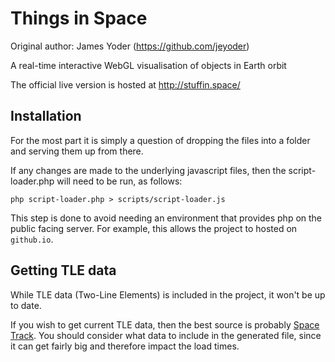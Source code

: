 Things in Space
===============

Original author: James Yoder (https://github.com/jeyoder)

A real-time interactive WebGL visualisation of objects in Earth orbit

The official live version is hosted at http://stuffin.space/

Installation
------------

For the most part it is simply a question of dropping
the files into a folder and serving them up from there.

If any changes are made to the underlying javascript 
files, then the script-loader.php will need to be run, as follows:

    php script-loader.php > scripts/script-loader.js
    
This step is done to avoid needing an environment that provides php on the public facing server. For example, 
this allows the project to hosted on `github.io`.

Getting TLE data
----------------

While TLE data (Two-Line Elements) is included in the project, it won't be up to date.

If you wish to get current TLE data, then the best source is probably [Space Track](https://www.space-track.org/). You should consider what data to include in the generated file, since it can get fairly big and therefore impact the load times.
